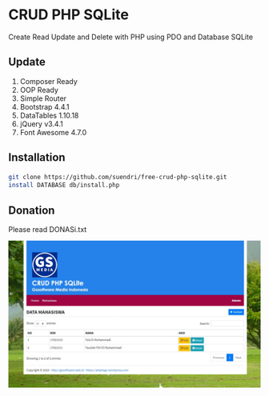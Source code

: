 # CRUD PHP SQLite
Create Read Update and Delete with PHP using PDO and Database SQLite

## Update
1. Composer Ready
2. OOP Ready
3. Simple Router
4. Bootstrap 4.4.1
5. DataTables 1.10.18
6. jQuery v3.4.1
7. Font Awesome 4.7.0

## Installation
```sh
git clone https://github.com/suendri/free-crud-php-sqlite.git
install DATABASE db/install.php
```
## Donation
Please read DONASi.txt

![](screenshot.jpg)